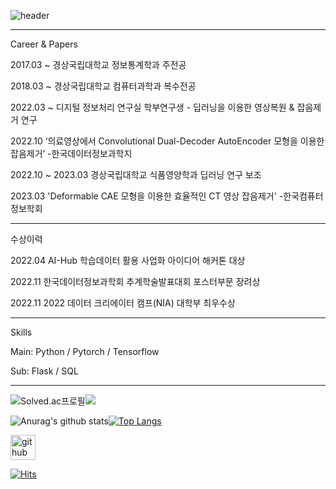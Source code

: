 ![header](https://capsule-render.vercel.app/api?type=Waving&color=auto&height=300&section=header&text=EonSeung's%20GitHub&fontSize=90)

<hr>
Career & Papers

2017.03 ~ 경상국립대학교 정보통계학과 주전공

2018.03 ~ 경상국립대학교 컴퓨터과학과 복수전공

2022.03 ~ 디지털 정보처리 연구실 학부연구생 - 딥러닝을 이용한 영상복원 & 잡음제거 연구

2022.10  ‘의료영상에서 Convolutional Dual-Decoder AutoEncoder 모형을 이용한 잡음제거’ -한국데이터정보과학지

2022.10 ~ 2023.03 경상국립대학교 식품영양학과 딥러닝 연구 보조

2023.03 'Deformable CAE 모형을 이용한 효율적인 CT 영상 잡음제거' -한국컴퓨터정보학회
<hr>
수상이력

2022.04 AI-Hub 학습데이터 활용 사업화 아이디어 해커톤 대상

2022.11 한국데이터정보과학회 추계학술발표대회 포스터부문 장려상

2022.11 2022 데이터 크리에이터 캠프(NIA) 대학부 최우수상
<hr>
Skills

Main: Python / Pytorch / Tensorflow 

Sub: Flask / SQL

<hr>

![Solved.ac프로필](http://mazassumnida.wtf/api/v2/generate_badge?boj=djstmd99)<img src="http://mazandi.herokuapp.com/api?handle=djstmd99&theme=warm"/>

![Anurag's github stats](https://github-readme-stats.vercel.app/api?username=EonSeungSeong&show_icons=true&theme=radical)[![Top Langs](https://github-readme-stats.vercel.app/api/top-langs/?username=EonSeungSeong&layout=compact&theme=dracula)](https://github.com/EonSeungSeong)

[<img src='https://cdn.jsdelivr.net/npm/simple-icons@3.0.1/icons/github.svg' alt='github' height='40'>](https://github.com/EonSeungSeong)  


[![Hits](https://hits.seeyoufarm.com/api/count/incr/badge.svg?url=https%3A%2F%2Fgithub.com%2FEonSeungSeong&count_bg=%2379C83D&title_bg=%23555555&icon=&icon_color=%23E7E7E7&title=hits&edge_flat=false)](https://hits.seeyoufarm.com)
